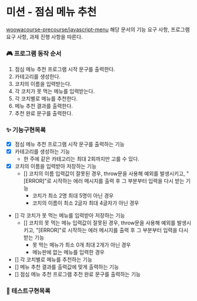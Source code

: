 # 미션 - 점심 메뉴 추천

[woowacourse-precourse/javascript-menu](https://github.com/useon/javascript-menu)
해당 문서의 기능 요구 사항, 프로그램 요구 사항, 과제 진행 사항을 따른다.

### 🎮 프로그램 동작 순서

1. 점심 메뉴 추천 프로그램 시작 문구를 출력한다.
2. 카테고리를 생성한다.
3. 코치의 이름을 입력받는다.
4. 각 코치가 못 먹는 메뉴를 입력받는다.
5. 각 코치별로 메뉴를 추천한다.
6. 메뉴 추천 결과를 출력한다.
7. 추천 완료 문구를 출력한다.

### ✨ 기능구현목록

- [x] 점심 메뉴 추천 프로그램 시작 문구를 출력하는 기능
- [x] 카테고리를 생성하는 기능
  - 한 주에 같은 카테고리는 최대 2회까지만 고를 수 있다.
- [x] 코치의 이름을 입력받아 저장하는 기능
  - [] 코치의 이름 입력값이 잘못된 경우, throw문을 사용해 예외를 발생시키고, "[ERROR]"로 시작하는 에러 메시지를 출력 후 그 부분부터 입력을 다시 받는 기능
    - 코치가 최소 2명 최대 5명이 아닌 경우
    - 코치의 이름이 최소 2글자 최대 4글자가 아닌 경우
- [] 각 코치가 못 먹는 메뉴를 입력받아 저장하는 기능
  - [] 코치의 못 먹는 메뉴 입력값이 잘못된 경우, throw문을 사용해 예외를 발생시키고, "[ERROR]"로 시작하는 에러 메시지를 출력 후 그 부분부터 입력을 다시 받는 기능
    - 못 먹는 메뉴가 최소 0개 최대 2개가 아닌 경우
    - 메뉴판에 없는 메뉴를 입력한 경우
- [] 각 코치별로 메뉴를 추천하는 기능
- [] 메뉴 추천 결과를 출력값에 맞게 출력하는 기능
- [] 점심 메뉴 추천 프로그램 추천 완료 문구를 출력하는 기능

### 🧪 테스트구현목록
